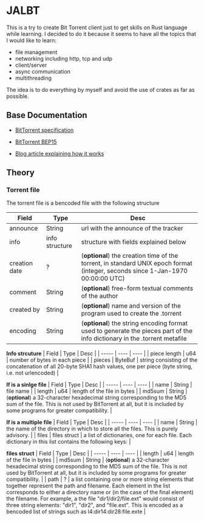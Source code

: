 # JALBT 

This is a try to create Bit Torrent client just to get skills on Rust language while learning.
I decided to do it because it seems to have all the topics that I would like to learn: 

- file management
- networking including http, tcp and udp
- client/server
- async communication
- multithreading

The idea is to do everything by myself and avoid the use of crates as far as possible.

## Base Documentation

- [BitTorrent specification](https://wiki.theory.org/index.php/BitTorrentSpecification)

- [BitTorrent BEP15](http://www.bittorrent.org/beps/bep_0015.html)

- [Blog article explaining how it works](https://allenkim67.github.io/programming/2016/05/04/how-to-make-your-own-bittorrent-client.html)


## Theory

### Torrent file

The torrent file is a bencoded file with the following structure

| Field | Type | Desc |
| ----- | ---- | ---- |
| announce | String | url with the announce of the tracker |
| info | info structure | structure with fields explained below |
| creation date | ? | (**optional**) the creation time of the torrent, in standard UNIX epoch format (integer, seconds since 1-Jan-1970 00:00:00 UTC) |
| comment | String | (**optional**) free-form textual comments of the author  |
| created by | String | (**optional**) name and version of the program used to create the .torrent |
| encoding | String | (**optional**) the string encoding format used to generate the pieces part of the info dictionary in the .torrent metafile |


**Info strcuture**
| Field | Type | Desc |
| ----- | ---- | ---- |
| piece length | u64  |  number of bytes in each piece |
| pieces | ByteBuf | string consisting of the concatenation of all 20-byte SHA1 hash values, one per piece (byte string, i.e. not urlencoded) |

**If is a sinlge file**
| Field | Type | Desc |
| ----- | ---- | ---- |
| name | String | file name |
| length | u64 | length of the file in bytes |
| md5sum | String | (**optional**) a 32-character hexadecimal string corresponding to the MD5 sum of the file. This is not used by BitTorrent at all, but it is included by some programs for greater compatibility. |

**If is a multiple file**
| Field | Type | Desc |
| ----- | ---- | ---- |
| name | String | the name of the directory in which to store all the files. This is purely advisory. |
| files | files struct | a list of dictionaries, one for each file. Each dictionary in this list contains the following keys:
|

**files struct**
| Field | Type | Desc |
| ----- | ---- | ---- |
| length | u64 | length of the file in bytes |
| md5sum | String | (**optional**) a 32-character hexadecimal string corresponding to the MD5 sum of the file. This is not used by BitTorrent at all, but it is included by some programs for greater compatibility. |
| path | ? | a list containing one or more string elements that together represent the path and filename. Each element in the list corresponds to either a directory name or (in the case of the final element) the filename. For example, a the file "dir1/dir2/file.ext" would consist of three string elements: "dir1", "dir2", and "file.ext". This is encoded as a bencoded list of strings such as l4:dir14:dir28:file.exte |





